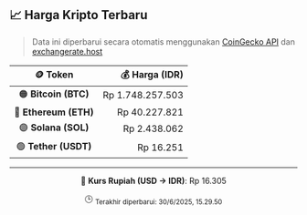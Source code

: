 

<!-- HARGA_KRIPTO -->
## 📈 Harga Kripto Terbaru

> Data ini diperbarui secara otomatis menggunakan [CoinGecko API](https://www.coingecko.com/) dan [exchangerate.host](https://exchangerate.host/)

<div align="center">

| 🪙 Token | 💰 Harga (IDR) |
|:------:|---------------:|
| 🟠 **Bitcoin (BTC)**   | Rp 1.748.257.503 |
| 🔵 **Ethereum (ETH)**  | Rp 40.227.821 |
| 🟣 **Solana (SOL)**    | Rp 2.438.062 |
| 🟢 **Tether (USDT)**   | Rp 16.251 |

---

💱 **Kurs Rupiah (USD → IDR)**: Rp 16.305

🕒 <sub>Terakhir diperbarui: 30/6/2025, 15.29.50</sub>

</div>
<!-- /HARGA_KRIPTO -->